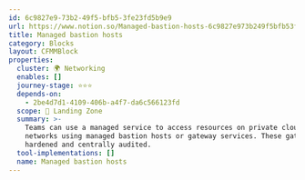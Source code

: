 ```yaml
---
id: 6c9827e9-73b2-49f5-bfb5-3fe23fd5b9e9
url: https://www.notion.so/Managed-bastion-hosts-6c9827e973b249f5bfb53fe23fd5b9e9
title: Managed bastion hosts
category: Blocks
layout: CFMMBlock
properties:
  cluster: 🌍 Networking
  enables: []
  journey-stage: ⭐️⭐️⭐️
  depends-on:
    - 2be4d7d1-4109-406b-a4f7-da6c566123fd
  scope: 🛬 Landing Zone
  summary: >-
    Teams can use a managed service to access resources on private cloud
    networks using managed bastion hosts or gateway services. These gateways are
    hardened and centrally audited.
  tool-implementations: []
  name: Managed bastion hosts
---
```


